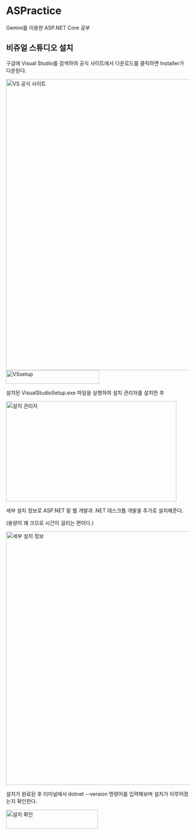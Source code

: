 # ASPractice
Gemini를 이용한 ASP.NET Core 공부
  
## 비쥬얼 스튜디오 설치
구글에 Visual Studio를 검색하여 공식 사이트에서 다운로드를 클릭하면 Installer가 다운된다.
  
<img width="1890" height="796" alt="VS 공식 사이트" src="https://github.com/user-attachments/assets/b95d9160-7c01-48bc-97e2-8e7f9e4f92d9" />

<img width="255" height="37" alt="VSsetup" src="https://github.com/user-attachments/assets/da237c76-91bb-49e7-87f2-8235654652f4" />

설치된 VisualStudioSetup.exe 파일을 실행하여 설치 관리자를 설치한 후

<img width="467" height="274" alt="설치 관리자" src="https://github.com/user-attachments/assets/9cbd7f5b-141b-4cf5-864d-21f00f522653" />

세부 설치 정보로 ASP.NET 밑 웹 개발과 .NET 데스크톱 개발을 추가로 설치해준다.

(용량이 꽤 크므로 시간이 걸리는 편이다.)

<img width="1260" height="693" alt="세부 설치 정보" src="https://github.com/user-attachments/assets/3c7babc6-5adf-4bd3-b7d8-27ff3b273e32" />

설치가 완료된 후 터미널에서 dotnet --version 명령어를 입력해보며 설치가 이루어졌는지 확인한다.

<img width="252" height="52" alt="설치 확인" src="https://github.com/user-attachments/assets/4fb851b3-66c3-466c-b8fc-e1dbf3113fc1" />

